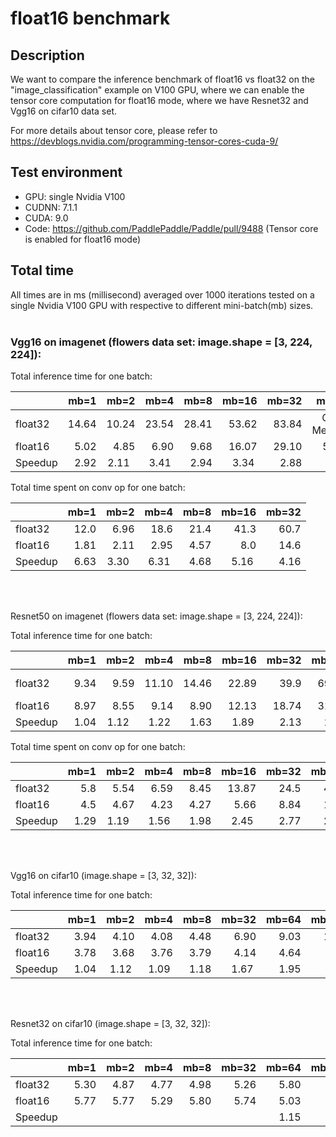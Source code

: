 # float16 benchmark

## Description
We want to compare the inference benchmark of float16 vs float32 on the "image_classification" example on V100 GPU, where we can enable the tensor core computation for float16 mode, where we have Resnet32 and Vgg16 on cifar10 data set.

For more details about tensor core, please refer to https://devblogs.nvidia.com/programming-tensor-cores-cuda-9/

## Test environment
- GPU: single Nvidia V100
- CUDNN: 7.1.1
- CUDA: 9.0
- Code: https://github.com/PaddlePaddle/Paddle/pull/9488 (Tensor core is enabled for float16 mode)


## Total time
All times are in ms (millisecond) averaged over 1000 iterations tested on a single Nvidia V100 GPU with respective to different mini-batch(mb) sizes.
<br><br>

### Vgg16 on imagenet (flowers data set: image.shape = [3, 224, 224]):

Total inference time for one batch:

|       | mb=1  | mb=2  | mb=4  | mb=8  | mb=16  | mb=32 | mb=64  |
|-------|-----: |-----: |-----: |-----: |------: |------:|-------:|
|float32| 14.64 | 10.24 | 23.54 | 28.41 | 53.62  | 83.84 | Out of Memory | 
|float16| 5.02  | 4.85  | 6.90  | 9.68  | 16.07  | 29.10 | 56.23  |
|Speedup| 2.92  | 2.11  | 3.41  | 2.94  | 3.34   | 2.88  | |

Total time spent on conv op for one batch:

|       | mb=1  | mb=2  | mb=4  | mb=8  | mb=16  | mb=32 |
|-------|-----: |-----: |-----: |-----: |------: |------:|
|float32| 12.0 | 6.96 | 18.6 | 21.4 | 41.3  | 60.7 |
|float16| 1.81  | 2.11  | 2.95  | 4.57  | 8.0  | 14.6 |
|Speedup| 6.63  | 3.30  | 6.31  | 4.68  | 5.16   | 4.16  | 



<br><br>

Resnet50 on imagenet (flowers data set: image.shape = [3, 224, 224]):

Total inference time for one batch:

|       | mb=1  | mb=2  | mb=4  | mb=8  | mb=16  | mb=32 | mb=64  | mb=128  |
|-------|-----: |-----: |-----: |-----: |------: |------:|-------:|-------:|
|float32| 9.34 | 9.59 | 11.10 | 14.46 | 22.89  | 39.9 |  69.31   | Out of Memory | 
|float16| 8.97  | 8.55  | 9.14  | 8.90  | 12.13  | 18.74 | 31.92  |  59.47       |
|Speedup| 1.04  | 1.12  | 1.22  | 1.63  | 1.89   | 2.13  |  2.17  | |

Total time spent on conv op for one batch:

|       | mb=1  | mb=2  | mb=4  | mb=8  | mb=16  | mb=32 | mb=64  | 
|-------|-----: |-----: |-----: |-----: |------: |------:|-------:|
|float32| 5.8  | 5.54  | 6.59  | 8.45  | 13.87  | 24.5 |  41.1   | 
|float16| 4.5  | 4.67  | 4.23  | 4.27  | 5.66   | 8.84 | 15.3   | 
|Speedup| 1.29 | 1.19  | 1.56  | 1.98  | 2.45   | 2.77  |  2.69  |


<br><br>

Vgg16 on cifar10 (image.shape = [3, 32, 32]):

Total inference time for one batch:

|       | mb=1 | mb=2 | mb=4 | mb=8 | mb=32 | mb=64 | mb=128 | mb=256 | mb=512 |
|-------|-----:|-----:|-----:|-----:|------:|------:|-------:|-------:|-------:| 
|float32| 3.94 | 4.10 | 4.08 | 4.48 | 6.90  | 9.03  | 14.04  | 24.63  | 45.36  | 
|float16| 3.78 | 3.68 | 3.76 | 3.79 | 4.14  | 4.64  | 6.45   | 10.29  | 17.90  |
|Speedup| 1.04 | 1.12 | 1.09 | 1.18 | 1.67  | 1.95  | 2.18   | 2.39   | 2.53   |

<br><br>

Resnet32 on cifar10 (image.shape = [3, 32, 32]):

Total inference time for one batch:

|       | mb=1 | mb=2 | mb=4 | mb=8 | mb=32 | mb=64 | mb=128 | mb=256 | mb=512 |
|-------|-----:|-----:|-----:|-----:|------:|------:|-------:|-------:|-------:| 
|float32| 5.30 | 4.87 | 4.77 | 4.98 | 5.26  | 5.80  | 8.10   | 12.91  | 22.2   |
|float16| 5.77 | 5.77 | 5.29 | 5.80 | 5.74  | 5.03  | 5.23   | 7.37   | 11.53  | 
|Speedup|      |      |      |      |       | 1.15  | 1.55   | 1.75   | 1.93   |

